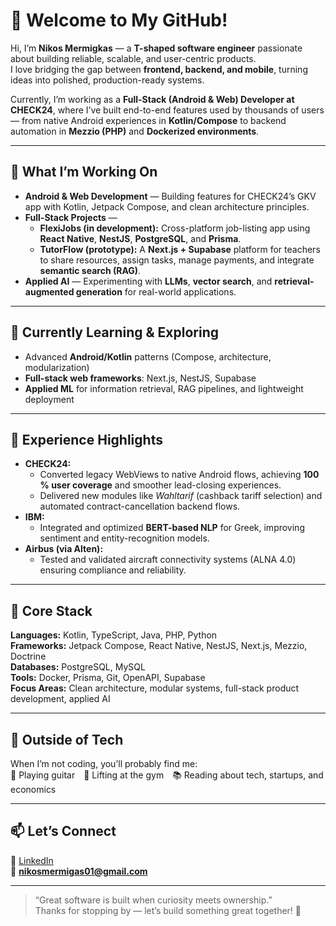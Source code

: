 # 👋 Welcome to My GitHub!

Hi, I’m **Nikos Mermigkas** — a **T-shaped software engineer** passionate about building reliable, scalable, and user-centric products.  
I love bridging the gap between **frontend, backend, and mobile**, turning ideas into polished, production-ready systems.

Currently, I’m working as a **Full-Stack (Android & Web) Developer at CHECK24**, where I’ve built end-to-end features used by thousands of users — from native Android experiences in **Kotlin/Compose** to backend automation in **Mezzio (PHP)** and **Dockerized environments**.

---

## 🔭 What I’m Working On
- **Android & Web Development** — Building features for CHECK24’s GKV app with Kotlin, Jetpack Compose, and clean architecture principles.  
- **Full-Stack Projects** —  
  - **FlexiJobs (in development):** Cross-platform job-listing app using **React Native**, **NestJS**, **PostgreSQL**, and **Prisma**.  
  - **TutorFlow (prototype):** A **Next.js + Supabase** platform for teachers to share resources, assign tasks, manage payments, and integrate **semantic search (RAG)**.  
- **Applied AI** — Experimenting with **LLMs**, **vector search**, and **retrieval-augmented generation** for real-world applications.

---

## 🌱 Currently Learning & Exploring
- Advanced **Android/Kotlin** patterns (Compose, architecture, modularization)  
- **Full-stack web frameworks**: Next.js, NestJS, Supabase  
- **Applied ML** for information retrieval, RAG pipelines, and lightweight deployment  

---

## 🚀 Experience Highlights
- **CHECK24:**  
  - Converted legacy WebViews to native Android flows, achieving **100 % user coverage** and smoother lead-closing experiences.  
  - Delivered new modules like *Wahltarif* (cashback tariff selection) and automated contract-cancellation backend flows.  
- **IBM:**  
  - Integrated and optimized **BERT-based NLP** for Greek, improving sentiment and entity-recognition models.  
- **Airbus (via Alten):**  
  - Tested and validated aircraft connectivity systems (ALNA 4.0) ensuring compliance and reliability.

---

## 🧠 Core Stack
**Languages:** Kotlin, TypeScript, Java, PHP, Python  
**Frameworks:** Jetpack Compose, React Native, NestJS, Next.js, Mezzio, Doctrine  
**Databases:** PostgreSQL, MySQL  
**Tools:** Docker, Prisma, Git, OpenAPI, Supabase  
**Focus Areas:** Clean architecture, modular systems, full-stack product development, applied AI

---

## 🎸 Outside of Tech
When I’m not coding, you’ll probably find me:  
🎸 Playing guitar 💪 Lifting at the gym 📚 Reading about tech, startups, and economics

---

## 📫 Let’s Connect
💼 [LinkedIn](https://www.linkedin.com/in/nikosmermigas/)  
📧 **nikosmermigas01@gmail.com**

---

> “Great software is built when curiosity meets ownership.”  
Thanks for stopping by — let’s build something great together! 🚀
